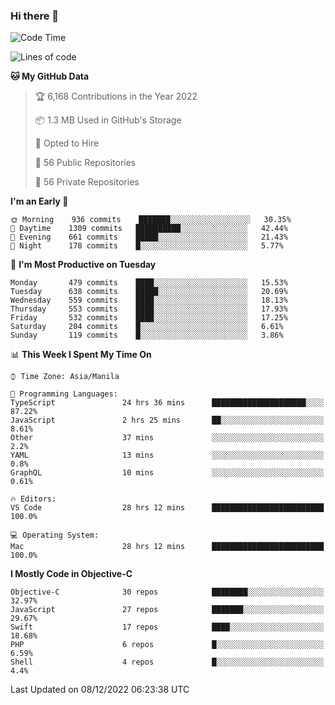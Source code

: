 ### Hi there 👋

<!--START_SECTION:waka-->
![Code Time](http://img.shields.io/badge/Code%20Time-3%2C464%20hrs%2023%20mins-blue)

![Lines of code](https://img.shields.io/badge/From%20Hello%20World%20I%27ve%20Written-2%20Million%20lines%20of%20code-blue)

**🐱 My GitHub Data** 

> 🏆 6,168 Contributions in the Year 2022
 > 
> 📦 1.3 MB Used in GitHub's Storage 
 > 
> 💼 Opted to Hire
 > 
> 📜 56 Public Repositories 
 > 
> 🔑 56 Private Repositories  
 > 
**I'm an Early 🐤** 

```text
🌞 Morning    936 commits    ███████░░░░░░░░░░░░░░░░░░   30.35% 
🌆 Daytime    1309 commits   ██████████░░░░░░░░░░░░░░░   42.44% 
🌃 Evening    661 commits    █████░░░░░░░░░░░░░░░░░░░░   21.43% 
🌙 Night      178 commits    █░░░░░░░░░░░░░░░░░░░░░░░░   5.77%

```
📅 **I'm Most Productive on Tuesday** 

```text
Monday       479 commits    ████░░░░░░░░░░░░░░░░░░░░░   15.53% 
Tuesday      638 commits    █████░░░░░░░░░░░░░░░░░░░░   20.69% 
Wednesday    559 commits    ████░░░░░░░░░░░░░░░░░░░░░   18.13% 
Thursday     553 commits    ████░░░░░░░░░░░░░░░░░░░░░   17.93% 
Friday       532 commits    ████░░░░░░░░░░░░░░░░░░░░░   17.25% 
Saturday     204 commits    █░░░░░░░░░░░░░░░░░░░░░░░░   6.61% 
Sunday       119 commits    █░░░░░░░░░░░░░░░░░░░░░░░░   3.86%

```


📊 **This Week I Spent My Time On** 

```text
⌚︎ Time Zone: Asia/Manila

💬 Programming Languages: 
TypeScript               24 hrs 36 mins      █████████████████████░░░░   87.22% 
JavaScript               2 hrs 25 mins       ██░░░░░░░░░░░░░░░░░░░░░░░   8.61% 
Other                    37 mins             ░░░░░░░░░░░░░░░░░░░░░░░░░   2.2% 
YAML                     13 mins             ░░░░░░░░░░░░░░░░░░░░░░░░░   0.8% 
GraphQL                  10 mins             ░░░░░░░░░░░░░░░░░░░░░░░░░   0.61%

🔥 Editors: 
VS Code                  28 hrs 12 mins      █████████████████████████   100.0%

💻 Operating System: 
Mac                      28 hrs 12 mins      █████████████████████████   100.0%

```

**I Mostly Code in Objective-C** 

```text
Objective-C              30 repos            ████████░░░░░░░░░░░░░░░░░   32.97% 
JavaScript               27 repos            ███████░░░░░░░░░░░░░░░░░░   29.67% 
Swift                    17 repos            ████░░░░░░░░░░░░░░░░░░░░░   18.68% 
PHP                      6 repos             █░░░░░░░░░░░░░░░░░░░░░░░░   6.59% 
Shell                    4 repos             █░░░░░░░░░░░░░░░░░░░░░░░░   4.4%

```



 Last Updated on 08/12/2022 06:23:38 UTC
<!--END_SECTION:waka-->


<!--
**rad182/rad182** is a ✨ _special_ ✨ repository because its `README.md` (this file) appears on your GitHub profile.

Here are some ideas to get you started:

- 🔭 I’m currently working on ...
- 🌱 I’m currently learning ...
- 👯 I’m looking to collaborate on ...
- 🤔 I’m looking for help with ...
- 💬 Ask me about ...
- 📫 How to reach me: ...
- 😄 Pronouns: ...
- ⚡ Fun fact: ...
-->
